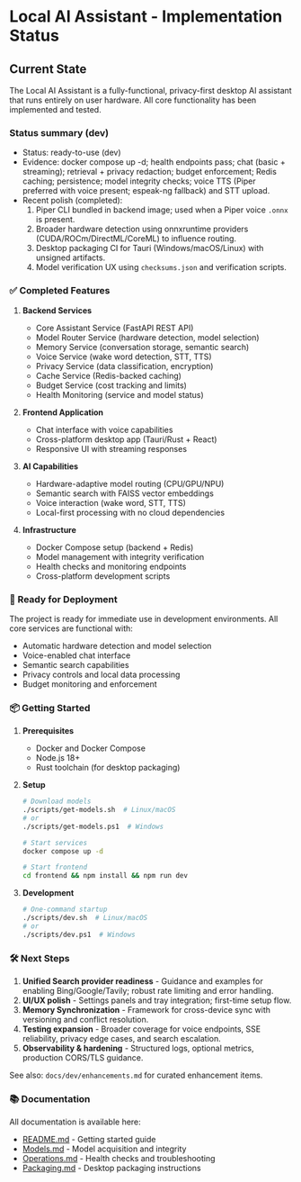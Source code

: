 # Local AI Assistant - Implementation Status

## Current State

The Local AI Assistant is a fully-functional, privacy-first desktop AI assistant that runs entirely on user hardware. All core functionality has been implemented and tested.

### Status summary (dev)
- Status: ready-to-use (dev)
- Evidence: docker compose up -d; health endpoints pass; chat (basic + streaming); retrieval + privacy redaction; budget enforcement; Redis caching; persistence; model integrity checks; voice TTS (Piper preferred with voice present; espeak-ng fallback) and STT upload.
- Recent polish (completed):
  1) Piper CLI bundled in backend image; used when a Piper voice `.onnx` is present.
  2) Broader hardware detection using onnxruntime providers (CUDA/ROCm/DirectML/CoreML) to influence routing.
  3) Desktop packaging CI for Tauri (Windows/macOS/Linux) with unsigned artifacts.
  4) Model verification UX using `checksums.json` and verification scripts.

### ✅ Completed Features

1. **Backend Services**
   - Core Assistant Service (FastAPI REST API)
   - Model Router Service (hardware detection, model selection)
   - Memory Service (conversation storage, semantic search)
   - Voice Service (wake word detection, STT, TTS)
   - Privacy Service (data classification, encryption)
   - Cache Service (Redis-backed caching)
   - Budget Service (cost tracking and limits)
   - Health Monitoring (service and model status)

2. **Frontend Application**
   - Chat interface with voice capabilities
   - Cross-platform desktop app (Tauri/Rust + React)
   - Responsive UI with streaming responses

3. **AI Capabilities**
   - Hardware-adaptive model routing (CPU/GPU/NPU)
   - Semantic search with FAISS vector embeddings
   - Voice interaction (wake word, STT, TTS)
   - Local-first processing with no cloud dependencies

4. **Infrastructure**
   - Docker Compose setup (backend + Redis)
   - Model management with integrity verification
   - Health checks and monitoring endpoints
   - Cross-platform development scripts

### 🚀 Ready for Deployment

The project is ready for immediate use in development environments. All core services are functional with:
- Automatic hardware detection and model selection
- Voice-enabled chat interface
- Semantic search capabilities
- Privacy controls and local data processing
- Budget monitoring and enforcement

### 📦 Getting Started

1. **Prerequisites**
   - Docker and Docker Compose
   - Node.js 18+
   - Rust toolchain (for desktop packaging)

2. **Setup**
   ```bash
   # Download models
   ./scripts/get-models.sh  # Linux/macOS
   # or
   ./scripts/get-models.ps1  # Windows
   
   # Start services
   docker compose up -d
   
   # Start frontend
   cd frontend && npm install && npm run dev
   ```

3. **Development**
   ```bash
   # One-command startup
   ./scripts/dev.sh  # Linux/macOS
   # or
   ./scripts/dev.ps1  # Windows
   ```

### 🛠 Next Steps

1. **Unified Search provider readiness** - Guidance and examples for enabling Bing/Google/Tavily; robust rate limiting and error handling.
2. **UI/UX polish** - Settings panels and tray integration; first-time setup flow.
3. **Memory Synchronization** - Framework for cross-device sync with versioning and conflict resolution.
4. **Testing expansion** - Broader coverage for voice endpoints, SSE reliability, privacy edge cases, and search escalation.
5. **Observability & hardening** - Structured logs, optional metrics, production CORS/TLS guidance.

See also: `docs/dev/enhancements.md` for curated enhancement items.

### 📚 Documentation

All documentation is available here:
- [README.md](../../README.md) - Getting started guide
- [Models.md](../user/models.md) - Model acquisition and integrity
- [Operations.md](./operations.md) - Health checks and troubleshooting
- [Packaging.md](./packaging.md) - Desktop packaging instructions
